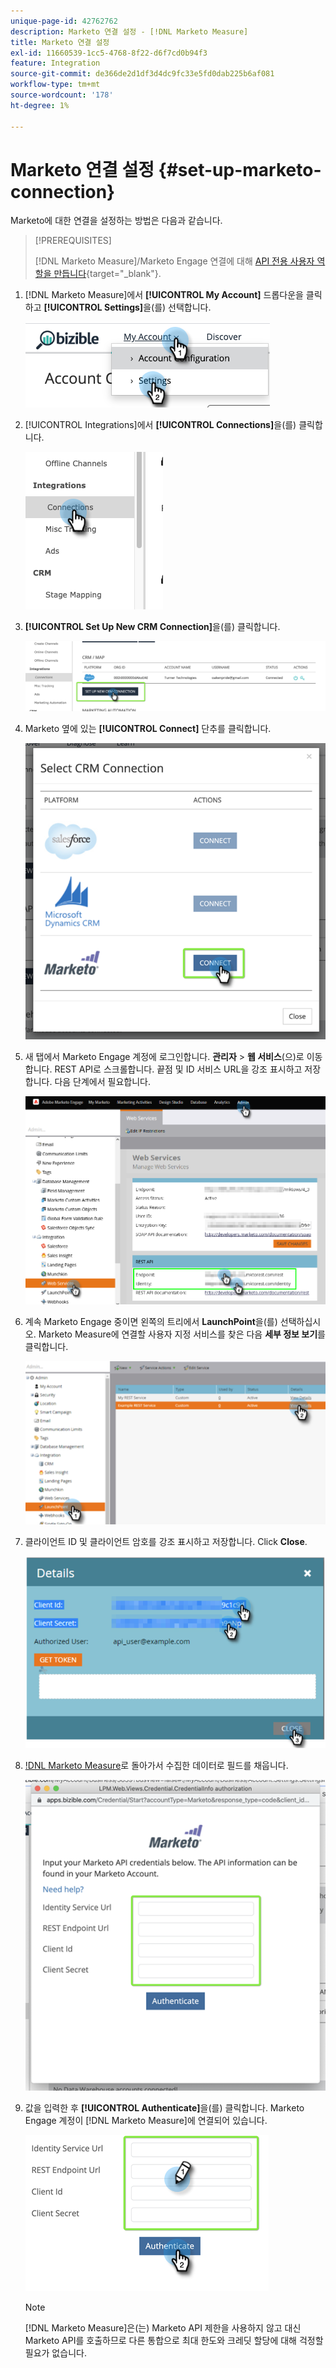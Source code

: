 ```yaml
---
unique-page-id: 42762762
description: Marketo 연결 설정 - [!DNL Marketo Measure]
title: Marketo 연결 설정
exl-id: 11660539-1cc5-4768-8f22-d6f7cd0b94f3
feature: Integration
source-git-commit: de366de2d1df3d4dc9fc33e5fd0dab225b6af081
workflow-type: tm+mt
source-wordcount: '178'
ht-degree: 1%

---
```


# Marketo 연결 설정 {#set-up-marketo-connection}

Marketo에 대한 연결을 설정하는 방법은 다음과 같습니다.

>[!PREREQUISITES]
>
>[!DNL Marketo Measure]/Marketo Engage 연결에 대해 [API 전용 사용자 역할을 만듭니다](https://experienceleague.adobe.com/docs/marketo/using/product-docs/administration/users-and-roles/create-an-api-only-user.html){target="_blank"}.

1. [!DNL Marketo Measure]에서 **[!UICONTROL My Account]** 드롭다운을 클릭하고 **[!UICONTROL Settings]**&#x200B;을(를) 선택합니다.

   ![](assets/set-up-marketo-connection-1.png)

1. [!UICONTROL Integrations]에서 **[!UICONTROL Connections]**&#x200B;을(를) 클릭합니다.

   ![](assets/set-up-marketo-connection-2.png)

1. **[!UICONTROL Set Up New CRM Connection]**&#x200B;을(를) 클릭합니다.

   ![](assets/set-up-marketo-connection-3.png)

1. Marketo 옆에 있는 **[!UICONTROL Connect]** 단추를 클릭합니다.

   ![](assets/set-up-marketo-connection-4.png)

1. 새 탭에서 Marketo Engage 계정에 로그인합니다. **관리자** > **웹 서비스**(으)로 이동합니다. REST API로 스크롤합니다. 끝점 및 ID 서비스 URL을 강조 표시하고 저장합니다. 다음 단계에서 필요합니다.

   ![](assets/set-up-marketo-connection-5.png)

1. 계속 Marketo Engage 중이면 왼쪽의 트리에서 **LaunchPoint**&#x200B;을(를) 선택하십시오. Marketo Measure에 연결할 사용자 지정 서비스를 찾은 다음 **세부 정보 보기**&#x200B;를 클릭합니다.

   ![](assets/set-up-marketo-connection-6.png)

1. 클라이언트 ID 및 클라이언트 암호를 강조 표시하고 저장합니다. Click **Close**.

   ![](assets/set-up-marketo-connection-7.png)

1. [!DNL Marketo Measure](으)로 돌아가서 수집한 데이터로 필드를 채웁니다.

   ![](assets/set-up-marketo-connection-8.png)

1. 값을 입력한 후 **[!UICONTROL Authenticate]**&#x200B;을(를) 클릭합니다. Marketo Engage 계정이 [!DNL Marketo Measure]에 연결되어 있습니다.

   ![](assets/set-up-marketo-connection-9.png)

   >[!NOTE]
   >
   >[!DNL Marketo Measure]은(는) Marketo API 제한을 사용하지 않고 대신 Marketo API를 호출하므로 다른 통합으로 최대 한도와 크레딧 할당에 대해 걱정할 필요가 없습니다.
